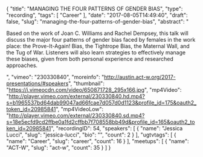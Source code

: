 {
  "title": "MANAGING THE FOUR PATTERNS OF GENDER BIAS",
  "type": "recording",
  "tags": [
    "Career"
  ],
  "date": "2017-08-05T14:49:40",
  "draft": false,
  "slug": "managing-the-four-patterns-of-gender-bias",
  "abstract": "<p>Based on the work of Joan C. Williams and Rachel Dempsey, this talk will discuss the major four patterns of gender bias faced by females in the work place: the Prove-It-Again! Bias, the Tightrope Bias, the Maternal Wall, and the Tug of War. Listeners will also learn strategies to effectively manage these biases, given from both personal experience and researched approaches.</p>",
  "vimeo": "230330840",
  "moreinfo": "http://austin.act-w.org/2017-presentations/#speakers",
  "thumbnail": "https://i.vimeocdn.com/video/650871728_295x166.jpg",
  "mp4Video": "http://player.vimeo.com/external/230330840.hd.mp4?s=b1965537bd64dab99047ad66fcae7d057d0d1123&profile_id=175&oauth2_token_id=20985841",
  "mp4VideoLow": "http://player.vimeo.com/external/230330840.sd.mp4?s=18e5ecfd9cd2ffbe0a1fd2cffbb7f708558bb49d&profile_id=165&oauth2_token_id=20985841",
  "recordingID": 54,
  "speakers": [
    {
      "name": "Jessica Lucci",
      "slug": "jessica-lucci",
      "bio": "",
      "count": 2
    }
  ],
  "ugtvtags": [
    {
      "name": "Career",
      "slug": "career",
      "count": 16
    }
  ],
  "meetups": [
    {
      "name": "ACT-W",
      "slug": "act-w",
      "count": 35
    }
  ]
}
